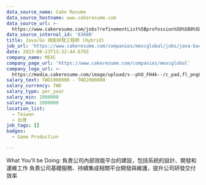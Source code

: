 ```yaml
---
data_source_name: Cake Resume
data_source_hostname: www.cakeresume.com
data_source_url: >-
  https://www.cakeresume.com/jobs?refinementList%5Bprofession%5D%5B0%5D=game-production&range%5Bsalary_range%5D%5Bmin%5D=100000
data_source_internal_id: '63680'
title: Java/Go 效能研發工程師 (Hybrid)
job_url: 'https://www.cakeresume.com/companies/mexcglobal/jobs/java-background-engineer'
date: 2023-08-23T13:32:44.670Z
company_name: MEXC
company_page_url: 'https://www.cakeresume.com/companies/mexcglobal'
company_logo_url: >-
  https://media.cakeresume.com/image/upload/s--phO_FH4k--/c_pad,fl_png8,h_200,w_200/v1668742609/jyjfheirf31lydylj0xw.png
salary_text: TWD1000000 - TWD2000000
salary_currency: TWD
salary_type: per_year
salary_min: 1000000
salary_max: 2000000
location_list:
  - Taiwan
  - 台灣
job_tags: []
badges:
  - Game Production

---
```


What You'll be Doing: 負責公司內部效能平台的建設，包括系統的設計、開發和運維工作 負責公司基礎服務、持續集成相關平台開發與維護，提升公司研發交付效率